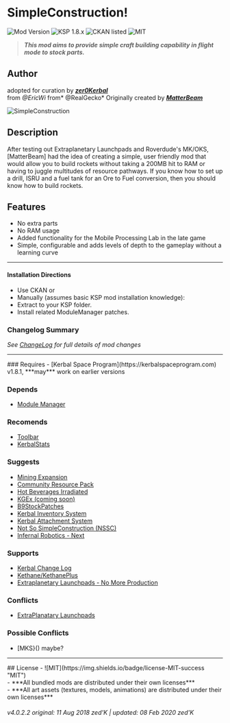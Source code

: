 <!-- Readme.md v1.2.0.0
SimpleConstruction
created: 17 Jul 18
updated: 03 Feb 2020 -->

<!-- Download on SpaceDock here or Github here.
Also available on CKAN. -->

# SimpleConstruction!
![Mod Version](https://img.shields.io/github/v/release/zer0Kerbal/SimpleConstruction?include_prereleases) 
![KSP 1.8.x](https://img.shields.io/badge/KSP%20version-1.8.x-66ccff.svg?style=flat-square) 
![CKAN listed](https://img.shields.io/badge/CKAN-Indexed-brightgreen.svg) ![MIT](https://img.shields.io/badge/license-MIT-success "MIT") 

> ***This mod aims to provide simple craft building capability in flight mode to stock parts.*** 
## Author
adopted for curation by ***[zer0Kerbal](https://forum.kerbalspaceprogram.com/index.php?/profile/190933-zer0kerbal/)*** <br>
from *@EricWi* from* @RealGecko* Originally created by [***MatterBeam***](http://forum.kerbalspaceprogram.com/index.php?/profile/133334-matterbeam/)

![SimpleConstruction](https://spacedock.info/content/matterbeam_328/SimpleConstruction/SimpleConstruction-1455675320.902058.jpg "SimpleConstruction")

## Description
After testing out Extraplanetary Launchpads and Roverdude's MK/OKS, [MatterBeam] had the idea of creating a simple, user friendly mod that would allow you to build rockets without taking a 200MB hit to RAM or having to juggle multitudes of resource pathways. If you know how to set up a drill, ISRU and a fuel tank for an Ore to Fuel conversion, then you should know how to build rockets.

## Features
- No extra parts
- No RAM usage
- Added functionality for the Mobile Processing Lab in the late game
- Simple, configurable and adds levels of depth to the gameplay without a learning curve

<hr>

#### Installation Directions 
- Use CKAN
or
- Manually (assumes basic KSP mod installation knowledge):
 - Extract to your KSP folder.
 - Install related ModuleManager patches.

### Changelog Summary
*See [ChangeLog](https://github.com/zer0Kerbal/SimpleConstruction/blob/master/Changelog.md) for full details of mod changes*
<hr>
### Requires
 - [Kerbal Space Program](https://kerbalspaceprogram.com) v1.8.1, ***may*** work on earlier versions

### Depends
 - [Module Manager](http://forum.kerbalspaceprogram.com/index.php?/topic/50533-105-*)
 
### Recomends
- [Toolbar](https://forum.kerbalspaceprogram.com/index.php?/topic/161857-*)
- [KerbalStats](https://forum.kerbalspaceprogram.com/index.php?/topic/89285-*)

### Suggests
 - [Mining Expansion](http://forum.kerbalspaceprogram.com/index.php?/topic/130325-*)
 - [Community Resource Pack](https://forum.kerbalspaceprogram.com/index.php?/topic/166314-*)
 - [Hot Beverages Irradiated](https://github.com/zer0Kerbal/HotBeverageIrradiated)
 - [KGEx (coming soon)](https://github.com/zer0Kerbal/)
 - [B9StockPatches](https://forum.kerbalspaceprogram.com/index.php?/topic/190870-*)
 - [Kerbal Inventory System](http://forum.kerbalspaceprogram.com/index.php?/topic/149848-*)
 - [Kerbal Attachment System](http://forum.kerbalspaceprogram.com/index.php?/topic/142594-*)
 - [Not So SimpleConstruction (NSSC)](http://forum.kerbalspaceprogram.com/index.php?/topic/152309-*)
 - [Infernal Robotics - Next](https://forum.kerbalspaceprogram.com/index.php?/topic/184787-*)

### Supports
 - [Kerbal Change Log](https://forum.kerbalspaceprogram.com/index.php?/topic/179207-*)
 - [Kethane/KethanePlus](http://forum.kerbalspaceprogram.com/index.php?/topic/119480-*)
 - [Extraplanetary Launchpads - No More Production](https://github.com/theRagingIrishman/USI_EL)

### Conflicts
- [ExtraPlanatary Launchpads](https://forum.kerbalspaceprogram.com/index.php?/topic/54284-*)

### Possible Conflicts
- [MKS}() maybe?
<hr>
## License
- ![MIT](https://img.shields.io/badge/license-MIT-success "MIT")<br>
- ***All bundled mods are distributed under their own licenses***<br>
- ***All art assets (textures, models, animations) are distributed under their own licenses***<br>

###### v4.0.2.2 original: 11 Aug 2018 zed'K | updated: 08 Feb 2020 zed'K

<!--
CC BY-NC-SA-4.0
zer0Kerbal-->
